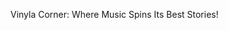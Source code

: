 Vinyla Corner: Where Music Spins Its Best Stories!

[DEMO LINK]: https://mikezhylka.github.io/vinyla-shop
